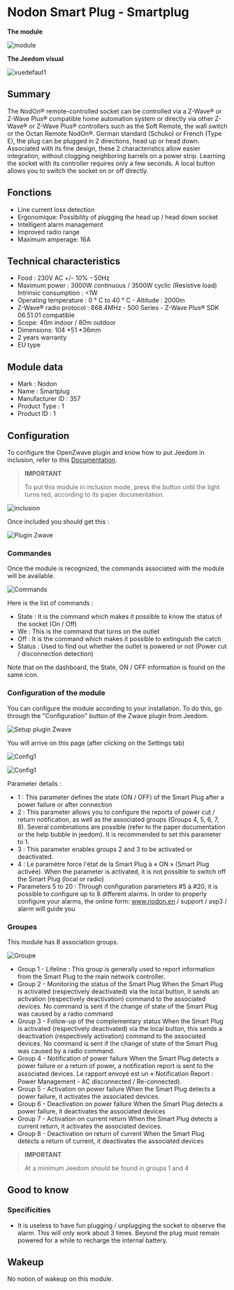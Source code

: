 # Nodon Smart Plug - Smartplug

**The module**

![module](images/nodon.smartplug/module.jpg)

**The Jeedom visual**

![vuedefaut1](images/nodon.smartplug/vuedefaut1.jpg)

## Summary

The NodOn® remote-controlled socket can be controlled via a Z-Wave® or Z-Wave Plus® compatible home automation system or directly via other Z-Wave® or Z-Wave Plus® controllers such as the Soft Remote, the wall switch or the Octan Remote NodOn®. German standard (Schuko) or French (Type E), the plug can be plugged in 2 directions, head up or head down. Associated with its fine design, these 2 characteristics allow easier integration, without clogging neighboring barrels on a power strip. Learning the socket with its controller requires only a few seconds. A local button allows you to switch the socket on or off directly.

## Fonctions

-   Line current loss detection
-   Ergonomique: Possibility of plugging the head up / head down socket
-   Intelligent alarm management
-   Improved radio range
-   Maximum amperage: 16A

## Technical characteristics

-   Food : 230V AC +/- 10% - 50Hz
-   Maximum power : 3000W continuous / 3500W cyclic (Resistive load) Intrinsic consumption : &lt;1W
-   Operating temperature : 0 ° C to 40 ° C - Altitude : 2000m
-   Z-Wave® radio protocol : 868.4MHz - 500 Series - Z-Wave Plus® SDK 06.51.01 compatible
-   Scope: 40m indoor / 80m outdoor
-   Dimensions: 104 \*51 \*36mm
-   2 years warranty
-   EU type

## Module data

-   Mark : Nodon
-   Name : Smartplug
-   Manufacturer ID : 357
-   Product Type : 1
-   Product ID : 1

## Configuration

To configure the OpenZwave plugin and know how to put Jeedom in inclusion, refer to this [Documentation](https://doc.jeedom.com/en_US/plugins/automation%20protocol/openzwave/).

> **IMPORTANT**
>
> To put this module in inclusion mode, press the button until the light turns red, according to its paper documentation.

![inclusion](images/nodon.smartplug/inclusion.jpg)

Once included you should get this :

![Plugin Zwave](images/nodon.smartplug/information.jpg)

### Commandes

Once the module is recognized, the commands associated with the module will be available.

![Commands](images/nodon.smartplug/commandes.jpg)

Here is the list of commands :

-   State : It is the command which makes it possible to know the status of the socket (On / Off)
-   We : This is the command that turns on the outlet
-   Off : It is the command which makes it possible to extinguish the catch
-   Status : Used to find out whether the outlet is powered or not (Power cut / disconnection detection)

Note that on the dashboard, the State, ON / OFF information is found on the same icon.

### Configuration of the module

You can configure the module according to your installation. To do this, go through the "Configuration" button of the Zwave plugin from Jeedom.

![Setup plugin Zwave](images/plugin/bouton_configuration.jpg)

You will arrive on this page (after clicking on the Settings tab)

![Config1](images/nodon.smartplug/config1.jpg)

![Config1](images/nodon.smartplug/config2.jpg)

Parameter details :

-   1 : This parameter defines the state (ON / OFF) of the Smart Plug after a power failure or after connection
-   2 : This parameter allows you to configure the reports of power cut / return notification, as well as the associated groups (Groups 4, 5, 6, 7, 8). Several combinations are possible (refer to the paper documentation or the help bubble in jeedom). It is recommended to set this parameter to 1.
-   3 : This parameter enables groups 2 and 3 to be activated or deactivated.
-   4 : Le paramètre force l'état de la Smart Plug à « ON » (Smart Plug activée). When the parameter is activated, it is not possible to switch off the Smart Plug (local or radio)
-   Parameters 5 to 20 : Through configuration parameters \#5 à \#20, it is possible to configure up to 8 different alarms. In order to properly configure your alarms, the online form: www.nodon.en / support / asp3 / alarm will guide you

### Groupes

This module has 8 association groups.

![Groupe](images/nodon.smartplug/groupe.jpg)

-   Group 1 - Lifeline : This group is generally used to report information from the Smart Plug to the main network controller.
-   Group 2 - Monitoring the status of the Smart Plug When the Smart Plug is activated (respectively deactivated) via the local button, it sends an activation (respectively deactivation) command to the associated devices. No command is sent if the change of state of the Smart Plug was caused by a radio command
-   Group 3 - Follow-up of the complementary status When the Smart Plug is activated (respectively deactivated) via the local button, this sends a deactivation (respectively activation) command to the associated devices. No command is sent if the change of state of the Smart Plug was caused by a radio command.
-   Group 4 - Notification of power failure When the Smart Plug detects a power failure or a return of power, a notification report is sent to the associated devices. Le rapport envoyé est un « Notiﬁcation Report : Power Management - AC disconnected / Re-connected).
-   Group 5 - Activation on power failure When the Smart Plug detects a power failure, it activates the associated devices.
-   Group 6 - Deactivation on power failure When the Smart Plug detects a power failure, it deactivates the associated devices
-   Group 7 - Activation on current return When the Smart Plug detects a current return, it activates the associated devices.
-   Group 8 - Deactivation on return of current When the Smart Plug detects a return of current, it deactivates the associated devices

> **IMPORTANT**
>
> At a minimum Jeedom should be found in groups 1 and 4

## Good to know

### Specificities

-   It is useless to have fun plugging / unplugging the socket to observe the alarm. This will only work about 3 times. Beyond the plug must remain powered for a while to recharge the internal battery.

## Wakeup

No notion of wakeup on this module.
